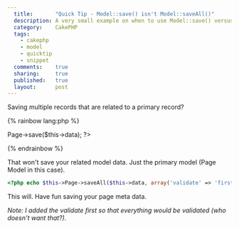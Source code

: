 ```yaml
---
  title:       "Quick Tip - Model::save() isn't Model::saveAll()"
  description: A very small example on when to use Model::save() versus Model::saveAll()
  category:    CakePHP
  tags:
    - cakephp
    - model
    - quicktip
    - snippet
  comments:    true
  sharing:     true
  published:   true
  layout:      post
---
```


Saving multiple records that are related to a primary record?

{% rainbow lang:php %}
<?php echo $this->Page->save($this->data); ?>
{% endrainbow %}

That won't save your related model data. Just the primary model (Page Model in this case).

```php
<?php echo $this->Page->saveAll($this->data, array('validate' => 'first')); ?>
```

This will. Have fun saving your page meta data.


_Note: I added the validate first so that everything would be validated (who doesn't want that?)._
